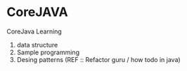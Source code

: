 # CoreJAVA
CoreJava Learning
1. data structure
2. Sample programming
3. Desing patterns (REF :: Refactor guru / how todo in java)
